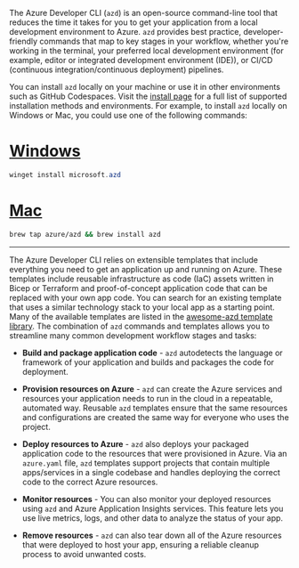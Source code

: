 The Azure Developer CLI (`azd`) is an open-source command-line tool that reduces the time it takes for you to get your application from a local development environment to Azure. `azd` provides best practice, developer-friendly commands that map to key stages in your workflow, whether you're working in the terminal, your preferred local development environment (for example, editor or integrated development environment (IDE)), or CI/CD (continuous integration/continuous deployment) pipelines.

You can install `azd` locally on your machine or use it in other environments such as GitHub Codespaces. Visit the [install page](/azure/developer/azure-developer-cli/install-azd) for a full list of supported installation methods and environments. For example, to install `azd` locally on Windows or Mac, you could use one of the following commands:

# [Windows](#tab/windows)

```powershell
winget install microsoft.azd
```

# [Mac](#tab/mac)

```bash
brew tap azure/azd && brew install azd
```

---

The Azure Developer CLI relies on extensible templates that include everything you need to get an application up and running on Azure. These templates include reusable infrastructure as code (IaC) assets written in Bicep or Terraform and proof-of-concept application code that can be replaced with your own app code. You can search for an existing template that uses a similar technology stack to your local app as a starting point. Many of the available templates are listed in the [awesome-azd template library](https://azure.github.io/awesome-azd/). The combination of `azd` commands and templates allows you to streamline many common development workflow stages and tasks:

- **Build and package application code** - `azd` autodetects the language or framework of your application and builds and packages the code for deployment.

- **Provision resources on Azure** - `azd` can create the Azure services and resources your application needs to run in the cloud in a repeatable, automated way. Reusable `azd` templates ensure that the same resources and configurations are created the same way for everyone who uses the project.

- **Deploy resources to Azure** - `azd` also deploys your packaged application code to the resources that were provisioned in Azure. Via an `azure.yaml` file, `azd` templates support projects that contain multiple apps/services in a single codebase and handles deploying the correct code to the correct Azure resources.

- **Monitor resources** - You can also monitor your deployed resources using `azd` and Azure Application Insights services. This feature lets you use live metrics, logs, and other data to analyze the status of your app.

- **Remove resources** - `azd` can also tear down all of the Azure resources that were deployed to host your app, ensuring a reliable cleanup process to avoid unwanted costs.
